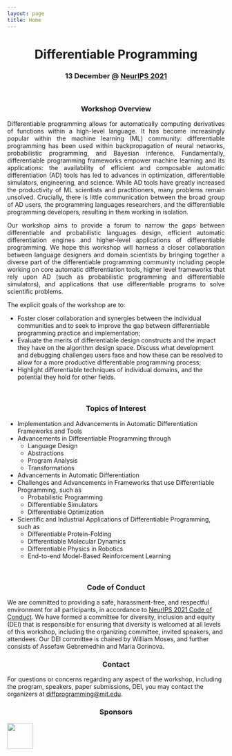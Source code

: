```yaml
---
layout: page
title: Home
---
```


<center> <h1> Differentiable Programming </h1> </center>
<center> <h3> 13 December @ <a href="https://nips.cc/Conferences/2021/Schedule?showEvent=21882">NeurIPS 2021</a></h3> </center>

<br/>

<center> <h3> Workshop Overview </h3> </center>

<p align="justify">
Differentiable programming allows for automatically computing derivatives of functions within a high-level language. It has become increasingly popular within the machine learning (ML) community: differentiable programming has been used within backpropagation of neural networks, probabilistic programming, and Bayesian inference. Fundamentally, differentiable programming frameworks empower machine learning and its applications: the availability of efficient and composable automatic differentiation (AD) tools has led to advances in optimization, differentiable simulators, engineering, and science. While AD tools have greatly increased the productivity of ML scientists and practitioners, many problems remain unsolved. Crucially, there is little communication between the broad group of AD users, the programming languages researchers, and the differentiable programming developers, resulting in them working in isolation.
</p>

<p align="justify">
Our workshop aims to provide a forum to narrow the gaps between differentiable and probabilistic languages design, efficient automatic differentiation engines and higher-level applications of differentiable programming. We hope this workshop will harness a closer collaboration between language designers and domain scientists by bringing together a diverse part of the differentiable programming community including people working on core automatic differentiation tools, higher level frameworks that rely upon AD (such as probabilistic programming and differentiable simulators), and applications that use differentiable programs to solve scientific problems.
</p>

The explicit goals of the workshop are to:
* Foster closer collaboration and synergies between the individual communities and to seek to improve the gap between differentiable programming practice and implementation;
* Evaluate the merits of differentiable design constructs and the impact they have on the algorithm design space. Discuss what development and debugging challenges users face and how these can be resolved to allow for a more productive differentiable programming process;
* Highlight differentiable techniques of individual domains, and the potential they hold for other fields.


<br/>

<center> <h3> Topics of Interest </h3> </center>


* Implementation and Advancements in Automatic Differentiation Frameworks and Tools
* Advancements in Differentiable Programming through
  * Language Design
  * Abstractions
  * Program Analysis
  * Transformations
* Advancements in Automatic Differentiation
* Challenges and Advancements in Frameworks that use Differentiable Programming, such as
  * Probabilistic Programming
  * Differentiable Simulators
  * Differentiable Optimization
* Scientific and Industrial Applications of Differentiable Programming, such as
  * Differentiable Protein-Folding
  * Differentiable Molecular Dynamics
  * Differentiable Physics in Robotics
  * End-to-end Model-Based Reinforcement Learning


<br/>

<center> <h3> Code of Conduct </h3> </center>
We are committed to providing a safe, harassment-free, and respectful environment for all participants, in accordance to <a href="https://nips.cc/public/CodeOfConduct">NeurIPS 2021 Code of Conduct</a>. We have formed a committee for diversity, inclusion and equity (DEI) that is responsible for ensuring that diversity is welcomed at all levels of this workshop, including the organizing committee, invited speakers, and attendees. Our DEI committee is chaired by William Moses, and further consists of Assefaw Gebremedhin and Maria Gorinova. 

<br/>

<center> <h3> Contact </h3> </center>
For questions or concerns regarding any aspect of the workshop, including the program, speakers, paper submissions, DEI, you may contact the organizers at <a href="mailto:diffprogramming@mit.edu">diffprogramming@mit.edu</a>.

<br/>


<center> <h3> Sponsors </h3> </center>

<a href="https://www.google.com/"> <img src="/imgages/google.png" style="height:60px;"> </a>

<br/>
